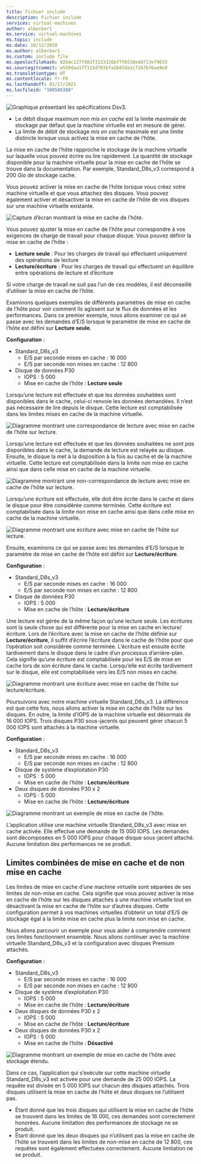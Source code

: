 ```yaml
---
title: Fichier include
description: Fichier include
services: virtual-machines
author: albecker1
ms.service: virtual-machines
ms.topic: include
ms.date: 10/12/2020
ms.author: albecker1
ms.custom: include file
ms.openlocfilehash: 82b4c127f983f3133326bf7fb538e40713ef9655
ms.sourcegitcommit: e559daa1f7115d703bfa1b87da1cf267bf6ae9e8
ms.translationtype: HT
ms.contentlocale: fr-FR
ms.lasthandoff: 02/17/2021
ms.locfileid: "100580388"
---
```

![Graphique présentant les spécifications Dsv3.](media/vm-disk-performance/dsv3-documentation.jpg)

- Le débit disque maximum *non mis en cache* est la limite maximale de stockage par défaut que la machine virtuelle est en mesure de gérer.
- La limite de débit de stockage *mis en cache* maximale est une limite distincte lorsque vous activez la mise en cache de l’hôte.

La mise en cache de l’hôte rapproche le stockage de la machine virtuelle sur laquelle vous pouvez écrire ou lire rapidement. La quantité de stockage disponible pour la machine virtuelle pour la mise en cache de l’hôte se trouve dans la documentation. Par exemple, Standard_D8s_v3 correspond à 200 Gio de stockage cache.

Vous pouvez activer la mise en cache de l’hôte lorsque vous créez votre machine virtuelle et que vous attachez des disques. Vous pouvez également activer et désactiver la mise en cache de l’hôte de vos disques sur une machine virtuelle existante.

![Capture d’écran montrant la mise en cache de l’hôte.](media/vm-disk-performance/host-caching.jpg)

Vous pouvez ajuster la mise en cache de l’hôte pour correspondre à vos exigences de charge de travail pour chaque disque. Vous pouvez définir la mise en cache de l’hôte :

- **Lecture seule** : Pour les charges de travail qui effectuent uniquement des opérations de lecture
- **Lecture/écriture** : Pour les charges de travail qui effectuent un équilibre entre opérations de lecture et d’écriture

Si votre charge de travail ne suit pas l’un de ces modèles, il est déconseillé d’utiliser la mise en cache de l’hôte.

Examinons quelques exemples de différents paramètres de mise en cache de l’hôte pour voir comment ils agissent sur le flux de données et les performances. Dans ce premier exemple, nous allons examiner ce qui se passe avec les demandes d’E/S lorsque le paramètre de mise en cache de l’hôte est défini sur **Lecture seule**.

**Configuration** :

- Standard_D8s_v3
  - E/S par seconde mises en cache : 16 000
  - E/S par seconde non mises en cache : 12 800
- Disque de données P30
  - IOPS : 5 000
  - Mise en cache de l’hôte : **Lecture seule**

Lorsqu’une lecture est effectuée et que les données souhaitées sont disponibles dans le cache, celui-ci renvoie les données demandées. Il n’est pas nécessaire de lire depuis le disque. Cette lecture est comptabilisée dans les limites mises en cache de la machine virtuelle.

![Diagramme montrant une correspondance de lecture avec mise en cache de l’hôte sur lecture.](media/vm-disk-performance/host-caching-read-hit.jpg)

Lorsqu’une lecture est effectuée et que les données souhaitées ne sont *pas* disponibles dans le cache, la demande de lecture est relayée au disque. Ensuite, le disque la met à la disposition à la fois au cache et de la machine virtuelle. Cette lecture est comptabilisée dans la limite non mise en cache ainsi que dans celle mise en cache de la machine virtuelle.

![Diagramme montrant une non-correspondance de lecture avec mise en cache de l’hôte sur lecture.](media/vm-disk-performance/host-caching-read-miss.jpg)

Lorsqu’une écriture est effectuée, elle doit être écrite dans le cache et dans le disque pour être considérée comme terminée. Cette écriture est comptabilisée dans la limite non mise en cache ainsi que dans celle mise en cache de la machine virtuelle.

![Diagramme montrant une écriture avec mise en cache de l’hôte sur lecture.](media/vm-disk-performance/host-caching-write.jpg)

Ensuite, examinons ce qui se passe avec les demandes d’E/S lorsque le paramètre de mise en cache de l’hôte est défini sur **Lecture/écriture**.

**Configuration** :

- Standard_D8s_v3
  - E/S par seconde mises en cache : 16 000
  - E/S par seconde non mises en cache : 12 800
- Disque de données P30
  - IOPS : 5 000
  - Mise en cache de l’hôte : **Lecture/écriture**

Une lecture est gérée de la même façon qu’une lecture seule. Les écritures sont la seule chose qui est différente pour la mise en cache en lecture/écriture. Lors de l’écriture avec la mise en cache de l’hôte définie sur **Lecture/écriture**, il suffit d’écrire l’écriture dans le cache de l’hôte pour que l’opération soit considérée comme terminée. L’écriture est ensuite écrite tardivement dans le disque dans le cadre d’un processus d’arrière-plan. Cela signifie qu’une écriture est comptabilisée pour les E/S de mise en cache lors de son écriture dans le cache. Lorsqu’elle est écrite tardivement sur le disque, elle est comptabilisée vers les E/S non mises en cache.

![Diagramme montrant une écriture avec mise en cache de l’hôte sur lecture/écriture.](media/vm-disk-performance/host-caching-read-write.jpg)

Poursuivons avec notre machine virtuelle Standard_D8s_v3. La différence est que cette fois, nous allons activer la mise en cache de l’hôte sur les disques. En outre, la limite d’IOPS de la machine virtuelle est désormais de 16 000 IOPS. Trois disques P30 sous-jacents qui peuvent gérer chacun 5 000 IOPS sont attachés à la machine virtuelle.

**Configuration** :

- Standard_D8s_v3
  - E/S par seconde mises en cache : 16 000
  - E/S par seconde non mises en cache : 12 800
- Disque de système d’exploitation P30
  - IOPS : 5 000
  - Mise en cache de l’hôte : **Lecture/écriture**
- Deux disques de données P30 x 2
  - IOPS : 5 000
  - Mise en cache de l’hôte : **Lecture/écriture**

![Diagramme montrant un exemple de mise en cache de l’hôte.](media/vm-disk-performance/host-caching-example-without-remote.jpg)

L’application utilise une machine virtuelle Standard_D8s_v3 avec mise en cache activée. Elle effectue une demande de 15 000 IOPS. Les demandes sont décomposées en 5 000 IOPS pour chaque disque sous-jacent attaché. Aucune limitation des performances ne se produit.

## <a name="combined-uncached-and-cached-limits"></a>Limites combinées de mise en cache et de non mise en cache

Les limites de mise en cache d’une machine virtuelle sont séparées de ses limites de non-mise en cache. Cela signifie que vous pouvez activer la mise en cache de l’hôte sur les disques attachés à une machine virtuelle tout en désactivant la mise en cache de l’hôte sur d’autres disques. Cette configuration permet à vos machines virtuelles d’obtenir un total d’E/S de stockage égal à la limite mise en cache plus la limite non mise en cache.

Nous allons parcourir un exemple pour vous aider à comprendre comment ces limites fonctionnent ensemble. Nous allons continuer avec la machine virtuelle Standard_D8s_v3 et la configuration avec disques Premium attachés.

**Configuration** :

- Standard_D8s_v3
  - E/S par seconde mises en cache : 16 000
  - E/S par seconde non mises en cache : 12 800
- Disque de système d’exploitation P30
  - IOPS : 5 000
  - Mise en cache de l’hôte : **Lecture/écriture**
- Deux disques de données P30 x 2
  - IOPS : 5 000
  - Mise en cache de l’hôte : **Lecture/écriture**
- Deux disques de données P30 x 2
  - IOPS : 5 000
  - Mise en cache de l’hôte : **Désactivé**

![Diagramme montrant un exemple de mise en cache de l’hôte avec stockage étendu.](media/vm-disk-performance/host-caching-example-with-remote.jpg)

Dans ce cas, l’application qui s’exécute sur cette machine virtuelle Standard_D8s_v3 est activée pour une demande de 25 000 IOPS. La requête est divisée en 5 000 IOPS sur chacun des disques attachés. Trois disques utilisent la mise en cache de l’hôte et deux disques ne l’utilisent pas.

- Étant donné que les trois disques qui utilisent la mise en cache de l’hôte se trouvent dans les limites de 16 000, ces demandes sont correctement honorées. Aucune limitation des performances de stockage ne se produit.
- Étant donné que les deux disques qui n’utilisent pas la mise en cache de l’hôte se trouvent dans les limites de non-mise en cache de 12 800, ces requêtes sont également effectuées correctement. Aucune limitation ne se produit.

